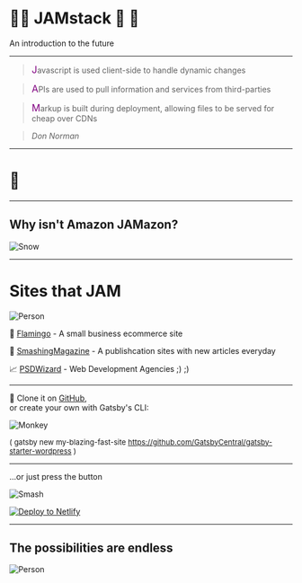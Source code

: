 # 🐝🐝 JAMstack 🐝 🐝

An introduction to the future

---

> <span style="font-size:larger; color:purple;">J</span>avascript is used client-side to handle dynamic changes

> <span style="font-size:larger; color:purple;">A</span>PIs are used to pull information and services from third-parties

> <span style="font-size:larger; color:purple;">M</span>arkup is built during deployment, allowing files to be served for cheap over CDNs

> <cite>Don Norman</cite>

---

# 🤫

---

## Why isn't Amazon JAMazon?

![Snow](//media.tenor.com/images/51f5c305dc23a592a7bca97ad1d67011/tenor.gif)

---

# Sites that JAM

![Person](//media.giphy.com/media/rdXF0gnAyUAfK/giphy.gif)

🛒 [Flamingo](//www.shopflamingo.com/products/shave-kit/) - A small business ecommerce site

📒 [SmashingMagazine](//www.smashingmagazine.com/) - A publishcation sites with new articles everyday

📈 [PSDWizard](//psdwizard.com/) - Web Development Agencies ;) ;)

---

👯 Clone it on [GitHub](//github.com/gatsbyjs/gatsby),  
or create your own with Gatsby's CLI:

![Monkey](//www.simpleimageresizer.com/_uploads/photos/04b9dd0e/9722ad9e7618b4768927c8ec6d882dd6_50.png)

<span style="font-size:small;">( gatsby new my-blazing-fast-site https://github.com/GatsbyCentral/gatsby-starter-wordpress )</span>

---

...or just press the button

![Smash](//media.giphy.com/media/3og0IAQG2BtR13joe4/giphy.gif)

[![Deploy to Netlify](https://www.netlify.com/img/deploy/button.svg)](https://app.netlify.com/start/deploy?repository=https://github.com/matthewhoth/Presentation)

---

## The possibilities are endless

![Person](//media.giphy.com/media/rdXF0gnAyUAfK/giphy.gif)
